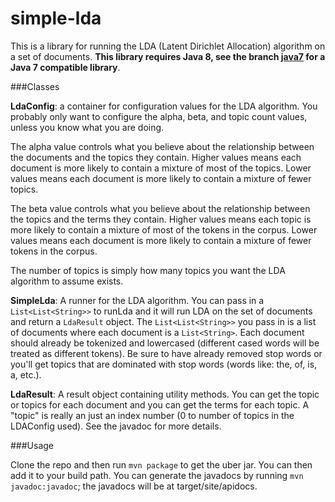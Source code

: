 simple-lda
==========

This is a library for running the LDA (Latent Dirichlet Allocation) algorithm on a set of documents. **This library requires Java 8, see the branch [java7](../../tree/java7) for a Java 7 compatible library**.

###Classes

**LdaConfig**: a container for configuration values for the LDA algorithm. You probably only want to configure the alpha, beta, and topic count values, unless you know what you are doing.

The alpha value controls what you believe about the relationship between the documents and the topics they contain. Higher values means each document is more likely to contain a mixture of most of the topics. Lower values means each document is more likely to contain a mixture of fewer topics.

The beta value controls what you believe about the relationship between the topics and the terms they contain. Higher values means each topic is more likely to contain a mixture of most of the tokens in the corpus. Lower values means each document is more likely to contain a mixture of fewer tokens in the corpus.

The number of topics is simply how many topics you want the LDA algorithm to assume exists.

**SimpleLda**: A runner for the LDA algorithm. You can pass in a ```List<List<String>>``` to runLda and it will run LDA on the set of documents and return a ```LdaResult``` object. The ```List<List<String>>``` you pass in is a list of documents where each document is a ```List<String>```. Each document should already be tokenized and lowercased (different cased words will be treated as different tokens). Be sure to have already removed stop words or you'll get topics that are dominated with stop words (words like: the, of, is, a, etc.).

**LdaResult**: A result object containing utility methods. You can get the topic or topics for each document and you can get the terms for each topic. A "topic" is really an just an index number (0 to number of topics in the LDAConfig used). See the javadoc for more details.

###Usage

Clone the repo and then run ```mvn package``` to get the uber jar. You can then add it to your build path. You can generate the javadocs by running ```mvn javadoc:javadoc```; the javadocs will be at target/site/apidocs.

